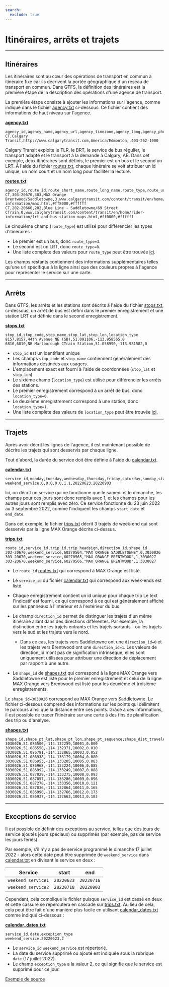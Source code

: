 ```yaml
---
search:
  exclude: true
---
```


# Itinéraires, arrêts et trajets

<hr/>

## Itinéraires

Les itinéraires sont au cœur des opérations de transport en commun à itinéraire fixe car ils décrivent la portée géographique d'un réseau de transport en commun. Dans GTFS, la définition des itinéraires est la première étape de la description des opérations d'une agence de transport.

La première étape consiste à ajouter les informations sur l'agence, comme indiqué dans le fichier [agency.txt](../../reference/#agencytxt) ci-dessous. Ce fichier contient des informations de haut niveau sur l'agence.

[**agency.txt**](../../reference/#agencytxt)

    agency_id,agency_name,agency_url,agency_timezone,agency_lang,agency_phone
    CT,Calgary Transit,http://www.calgarytransit.com,America/Edmonton,,403-262-1000

Calgary Transit exploite le TLR, le BRT, le service de bus régulier, le transport adapté et le transport à la demande à Calgary, AB. Dans cet exemple, deux itinéraires sont définis, le premier est un bus et le second un LRT. À l'aide du fichier [routes.txt](../../reference/#routestxt), chaque itinéraire se voit attribuer un id unique, un nom court et un nom long pour faciliter la lecture.

[**routes.txt**](../../reference/#routestxt)

    agency_id,route_id,route_short_name,route_long_name,route_type,route_url,route_color,route_text_color
    CT,303-20670,303,MAX Orange Brentwood/Saddletowne,3,www.calgarytransit.com/content/transit/en/home/rider-information/max.html,#ff8000,#ffffff
    CT,202-20666,202,Blue Line - Saddletowne/69 Street CTrain,0,www.calgarytransit.com/content/transit/en/home/rider-information/lrt-and-bus-station-maps.html,#ff0000,#ffffff

Le cinquième champ (`route_type`) est utilisé pour différencier les types d'itinéraires :

- Le premier est un bus, donc `route_type=3`.
- Le second est un LRT, donc `route_type=0`.
- Une liste complète des valeurs pour `route_type` peut être trouvée [ici](../../reference/#routestxt).

Les champs restants contiennent des informations supplémentaires telles qu'une url spécifique à la ligne ainsi que des couleurs propres à l'agence pour représenter le service sur une carte.

<hr/>

## Arrêts

Dans GTFS, les arrêts et les stations sont décrits à l'aide du fichier [stops.txt](../../reference/#stopstxt), ci-dessous, un arrêt de bus est défini dans le premier enregistrement et une station LRT est définie dans le second enregistrement.

[**stops.txt**](../../reference/#stopstxt)

    stop_id,stop_code,stop_name,stop_lat,stop_lon,location_type
    8157,8157,44th Avenue NE (SB),51.091106,-113.958565,0
    6810,6810,NB Marlborough CTrain Station,51.058990,-113.981582,0

- `stop_id` est un identifiant unique
- Les champs `stop_code` et `stop_name` contiennent généralement des informations destinées aux usagers.
- L'emplacement exact est fourni à l'aide de coordonnées (`stop_lat` et `stop_lon`)
- Le sixième champ (`location_type`) est utilisé pour différencier les arrêts des stations.
- Le premier enregistrement correspond à un arrêt de bus, donc `location_type=0`.
- Le deuxième enregistrement correspond à une station, donc `location_type=1`.
- Une liste complète des valeurs de `location_type` peut être trouvée [ici](../../reference/stopstxt).

<hr/>

## Trajets

Après avoir décrit les lignes de l'agence, il est maintenant possible de décrire les trajets qui sont desservis par chaque ligne.

Tout d'abord, la durée du service doit être définie à l'aide du [calendar.txt](../../reference/#calendartxt).

[**calendar.txt**](../../reference/#calendartxt)

    service_id,monday,tuesday,wednesday,thursday,friday,saturday,sunday,start_date,end_date
    weekend_service,0,0,0,0,0,1,1,20220623,20220903

Ici, on décrit un service qui ne fonctionne que le samedi et le dimanche, les champs pour ces jours sont donc remplis avec 1, et les champs pour les autres jours sont remplis avec zéro. Ce service fonctionne du 23 juin 2022 au 3 septembre 2022, comme l'indiquent les champs `start_date` et `end_date`.

Dans cet exemple, le fichier [trips.txt](../../reference/#tripstxt) décrit 3 trajets de week-end qui sont desservis par la ligne MAX Orange décrite ci-dessus.

[**trips.txt**](../../reference/#tripstxt)

    route_id,service_id,trip_id,trip_headsign,direction_id,shape_id
    303-20670,weekend_service,60270564,"MAX ORANGE SADDLETOWNE",0,3030026
    303-20670,weekend_service,60270565,"MAX ORANGE BRENTWOOD",1,3030027
    303-20670,weekend_service,60270566,"MAX ORANGE BRENTWOOD",1,3030027

- Le `route_id` [routes.txt](../../reference/#routestxt) qui correspond à MAX Orange est listé.
- Le `service_id` du fichier [calendar.txt](../../reference/#calendartxt) qui correspond aux week-ends est listé.
- Chaque enregistrement contient un id unique pour chaque trip Le text l'indicatif est fourni, ce qui correspond à ce qui est généralement affiché sur les panneaux à l'intérieur et à l'extérieur du bus.

- Le champ `direction_id` permet de distinguer les trajets d'un même itinéraire allant dans des directions différentes. Par exemple, la distinction entre les trajets entrants et les trajets sortants - ou les trajets vers le sud et les trajets vers le nord.
  - Dans ce cas, les trajets vers Saddletowne ont une `direction_id=0` et les trajets vers Brentwood ont une `direction_id=1`. Les valeurs de direction_id n'ont pas de signification intrinsèque, elles sont uniquement utilisées pour attribuer une direction de déplacement par rapport à une autre.
- Le `shape_id` de [shapes.txt](../../reference/#shapestxt) qui correspond à la ligne MAX Orange vers Saddletowne est listé pour le premier enregistrement et celui de la ligne MAX Orange vers Brentwood est listé pour les deuxième et troisième enregistrements.

Le `shape_id=3030026` correspond au MAX Orange vers Saddletowne. Le fichier ci-dessous comprend des informations sur les points qui délimitent le parcours ainsi que la distance entre ces points. Grâce à ces informations, il est possible de tracer l'itinéraire sur une carte à des fins de planification des trip ou d'analyse.

[**shapes.txt**](../../reference/#shapestxt)

    shape_id,shape_pt_lat,shape_pt_lon,shape_pt_sequence,shape_dist_traveled
    3030026,51.086506,-114.132259,10001,0.000
    3030026,51.086558,-114.132371,10002,0.010
    3030026,51.086781,-114.132865,10003,0.052
    3030026,51.086938,-114.133179,10004,0.080
    3030026,51.086953,-114.133205,10005,0.083
    3030026,51.086968,-114.133224,10006,0.085
    3030026,51.086992,-114.133249,10007,0.088
    3030026,51.087029,-114.133275,10008,0.093
    3030026,51.087057,-114.133286,10009,0.096
    3030026,51.087278,-114.133356,10010,0.121
    3030026,51.087036,-114.132864,10011,0.165
    3030026,51.086990,-114.132766,10012,0.173
    3030026,51.086937,-114.132663,10013,0.183

<hr/>

## Exceptions de service

Il est possible de définir des exceptions au service, telles que des jours de service ajoutés jours spéciaux) ou supprimés (par exemple, pas de service les jours fériés).

Par exemple, s'il n'y a pas de service programmé le dimanche 17 juillet 2022 - alors cette date peut être supprimée de `weekend_service` dans [calendar.txt](../../reference/#calendartxt) en divisant le service en deux :

| Service            | start      | end        |
| ------------------ | ---------- | ---------- |
| `weekend_service1` | `20220623` | `20220716` |
| `weekend_service2` | `20220718` | `20220903` |

Cependant, cela complique le fichier puisque `service_id` est cassé en deux et cette cassure se répercutera en cascade sur [trips.txt](../../reference/#tripstxt). Au lieu de cela, cela peut être fait d'une manière plus facile en utilisant [calendar_dates.txt](../../reference/#calendar_datestxt) comme indiqué ci-dessous :

[**calendar_dates.txt**](../../reference/#calendar_datestxt)

    service_id,date,exception_type
    weekend_service,20220623,2

- Le `service_id` `weekend_service` est répertorié.
- La date du service supprimé ou ajouté est indiquée sous la rubrique `date` (17 juillet 2022).
- Le champ `exception_type` a la valeur 2, ce qui signifie que le service est supprimé pour ce jour.

[Exemple de source](https://data.calgary.ca/download/npk7-z3bj/application%2Fzip)
